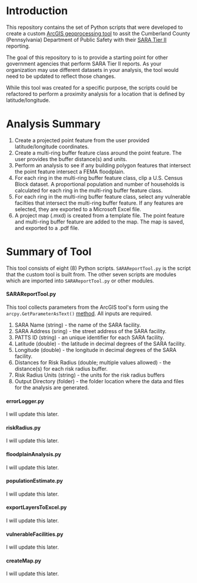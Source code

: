 # Introduction

This repository contains the set of Python scripts that were developed to create a custom [ArcGIS geoprocessing tool](https://desktop.arcgis.com/en/arcmap/10.5/analyze/main/geoprocessing-tools.htm) to assit the Cumberland County (Pennsylvania) Department of Public Safety with their [SARA Tier II](https://www.epa.gov/epcra/state-tier-ii-reporting-requirements-and-procedures) reporting.

The goal of this repository to is to provide a starting point for other government agencies that perform SARA Tier II reports.  As your organization may use different datasets in your analysis, the tool would need to be updated to reflect those changes.  

While this tool was created for a specific purpose, the scripts could be refactored to perform a proximity analysis for a location that is defined by latitude/longitude.

# Analysis Summary

1. Create a projected point feature from the user provided latitude/longitude coordinates.<br>
2. Create a multi-ring buffer feature class around the point feature.  The user provides the buffer distance(s) and units.<br>
3. Perform an analysis to see if any building polygon features that intersect the point feature intersect a FEMA floodplain.<br>
4. For each ring in the multi-ring buffer feature class, clip a U.S. Census Block dataset.  A proportional population and number of households is calculated for each ring in the multi-ring buffer feature class.<br>
5. For each ring in the multi-ring buffer feature class, select any vulnerable facilties that intersect the multi-ring buffer feature.  If any features are selected, they are exported to a Microsoft Excel file.<br>
6. A project map (.mxd) is created from a template file. The point feature and multi-ring buffer feature are added to the map.  The map is saved, and exported to a .pdf file.

# Summary of Tool

This tool consists of eight (8) Python scripts.  `SARAReportTool.py` is the script that the custom tool is built from.  The other seven scripts are modules which are imported into `SARAReportTool.py` or other modules.

#### SARAReportTool.py

This tool collects parameters from the ArcGIS tool's form using the `arcpy.GetParameterAsText()` [method](http://pro.arcgis.com/en/pro-app/arcpy/functions/getparameterastext.htm).  All inputs are required.

1. SARA Name (string) - the name of the SARA facility.<br>
2. SARA Address (sring) - the street address of the SARA facility.<br>
3. PATTS ID (string) - an unique identifier for each SARA facility.<br>
4. Latitude (double) - the latitude in decimal degrees of the SARA facility.<br>
5. Longitude (double) - the longitude in decimal degrees of the SARA facility.<br>
6. Distances for Risk Radius (double; multiple values allowed) - the distance(s) for each risk radius buffer.<br>
7. Risk Radius Units (string) - the units for the risk radius buffers<br>
8. Output Directory (folder) - the folder location where the data and files for the analysis are generated.

#### errorLogger.py

I will update this later.

#### riskRadius.py

I will update this later.

#### floodplainAnalysis.py

I will update this later.

#### populationEstimate.py

I will update this later.

#### exportLayersToExcel.py

I will update this later.

#### vulnerableFacilities.py

I will update this later.

#### createMap.py

I will update this later.
